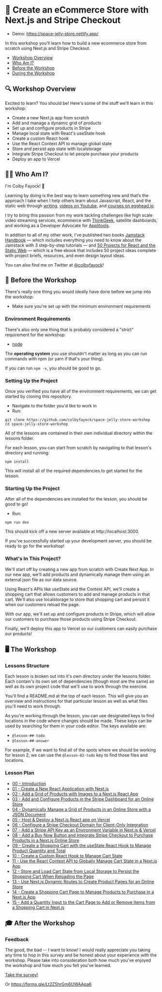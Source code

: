 # 🛒 Create an eCommerce Store with Next.js and Stripe Checkout

* Demo: https://space-jelly-store.netlify.app/

In this workshop you'll learn how to build a new ecommerce store from scratch using Next.js and Stripe Checkout.

* [Workshop Overview](#workshop-overview)
* [Who Am I?](#who-am-i)
* [Before the Workshop](#before-the-workshop)
* [During the Workshop](#during-the-workshop)

## 🔍 Workshop Overview
Excited to learn? You should be! Here's some of the stuff we'll learn in this workshop:
* Create a new Next.js app from scratch
* Add and manage a dynamic grid of products
* Set up and configure products in Stripe
* Manage local state with React's useState hook
* Create a custom React hook
* Use the React Context API to manage global state
* Store and persist app state with localstorage
* Integrate Stripe Checkout to let people purchase your products
* Deploy an app to Vercel

## 👨‍🚀 Who Am I?
I'm Colby Fayock! 👋

Learning by doing is the best way to learn something new and that’s the approach I take when I help others learn about Javascript, React, and the static web through [writing](https://www.freecodecamp.org/news/author/colbyfayock/), [videos on Youtube](https://www.youtube.com/colbyfayock), and [courses on egghead.io](https://egghead.io/instructors/colby-fayock?af=atzgap).

I try to bring this passion from my work tackling challenges like high scale video streaming services, ecommerce with [ThinkGeek](https://twitter.com/thinkgeek), satellite dashboards, and working as a Developer Advocate for [Applitools](https://applitools.com/).

In addition to all of my other work, I've published two books [Jamstack Handbook](https://jamstackhandbook.com/) — which includes everything you need to know about the Jamstack with 3 step-by-step tutorials — and [50 Projects for React and the Static Web](https://50reactprojects.com/) — which is a free ebook that includes 50 project ideas complete with project briefs, resources, and even design layout ideas.

You can also find me on Twitter at [@colbyfayock](https://twitter.com/colbyfayock)!

## 🧰 Before the Workshop

There's really one thing you would ideally have done before we jump into the workshop:
* Make sure you're set up with the minimum environment requirements

### Environment Requirements
There's also only one thing that is probably considered a "strict" requirement for the workshop:
* [node](https://nodejs.org/en/)

The **operating system** you use shouldn't matter as long as you can run commands with npm (or yarn if that's your thing).

If you can run `npm -v`, you should be good to go.

### Setting Up the Project
Once you verified you have all of the environment requirements, we can get started by cloning this repository.
* Navigate to the folder you'd like to work in
* Run:
```
git clone https://github.com/colbyfayock/space-jelly-store-workshop
cd space-jelly-store-workshop
```

All of the lessons are contained in their own individual directory within the lessons folder.

For each lesson, you can start from scratch by navigating to that lesson's directory and running:
```
npm install
```

This will install all of the required dependencies to get started for the lesson.

### Starting Up the Project
After all of the dependencies are installed for the lesson, you should be good to go!
* Run:
```
npm run dev
```

This should kick off a new server available at http://localhost:3000.

If you've successfully started up your development server, you should be ready to go for the workshop!

### What's In This Project?
We'll start off by creating a new app from scratch with Create Next App. In our new app, we'll add products and dynamically manage them using an external json file as our data source.

Using React's APIs like useState and the Context API, we'll create a shopping cart that allows customers to add and manage products in that cart. We'll also use localstorage to store that shopping cart and persist it when our customers reload the page.

With our app, we'll set up and configure products in Stripe, which will allow our customers to purchase those products using Stripe Checkout.

Finally, we'll deploy this app to Vercel so our customers can easily purchase our products!

## 🖥 The Workshop

### Lessons Structure

Each lesson is broken out into it's own directory under the lessons folder. Each contain's its own set of dependencies (though most are the same) as well as its own project code that we'll use to work through the exercise.

You'll find a README.md at the top of each lesson. This will give you an overview and instructions for that particular lesson as well as what files you'll need to work through.

As you're working through the lesson, you can use designated keys to find locations in the code where changes should be made. These keys can be used by searching for them in your code editor. The keys available are:
* `@lesson-##-todo`
* `@lesson-##-answer`

For example, if we want to find all of the spots where we should be working for lesson 2, we can use the `@lesson-02-todo` key to find those files and locations.

### Lesson Plan

* [00 - Introduction](https://github.com/colbyfayock/space-jelly-store-workshop/tree/main/lessons/00%20-%20Introduction)
* [01 - Create a New React Application with Next.js](https://github.com/colbyfayock/space-jelly-store-workshop/tree/main/lessons/01%20-%20Create%20a%20New%20React%20Application%20with%20Next.js)
* [02 - Add a Grid of Products with Images to a Next.js React App](https://github.com/colbyfayock/space-jelly-store-workshop/tree/main/lessons/02%20-%20Add%20a%20Grid%20of%20Products%20with%20Images%20to%20a%20Next.js%20React%20App)
* [03 - Add and Configure Products in the Stripe Dashboard for an Online Store](https://github.com/colbyfayock/space-jelly-store-workshop/tree/main/lessons/03%20-%20Add%20and%20Configure%20Products%20in%20the%20Stripe%20Dashboard%20for%20an%20Online%20Store)
* [04 - Dynamically Manage a Grid of Products in an Online Store with a JSON Document](https://github.com/colbyfayock/space-jelly-store-workshop/tree/main/lessons/04%20-%20Dynamically%20Manage%20a%20Grid%20of%20Products%20in%20an%20Online%20Store%20with%20a%20JSON%20Document)
* [05 - Host & Deploy a Next.js React app on Vercel](https://github.com/colbyfayock/space-jelly-store-workshop/tree/main/lessons/05%20-%20Host%20%26%20Deploy%20a%20Next.js%20React%20app%20on%20Vercel)
* [06 - Configure a Stripe Checkout Domain for Client-Only Integration](https://github.com/colbyfayock/space-jelly-store-workshop/tree/main/lessons/06%20-%20Configure%20a%20Stripe%20Checkout%20Domain%20for%20Client-Only%20Integration)
* [07 - Add a Stripe API Key as an Environment Variable in Next.js & Vercel](https://github.com/colbyfayock/space-jelly-store-workshop/tree/main/lessons/07%20-%20Add%20a%20Stripe%20API%20Key%20as%20an%20Environment%20Variable%20in%20Next.js%20%26%20Vercel)
* [08 - Add a Buy Now Button and Integrate Stripe Checkout to Purchase Products in a Next.js Online Store](https://github.com/colbyfayock/space-jelly-store-workshop/tree/main/lessons/08%20-%20Add%20a%20Buy%20Now%20Button%20and%20Integrate%20Stripe%20Checkout%20to%20Purchase%20Products%20in%20a%20Next.js%20Online%20Store)
* [09 - Create a Shopping Cart with the useState React Hook to Manage Product Quantity and Total](https://github.com/colbyfayock/space-jelly-store-workshop/tree/main/lessons/09%20-%20Create%20a%20Shopping%20Cart%20with%20the%20useState%20React%20Hook%20to%20Manage%20Product%20Quantity%20and%20Total)
* [10 - Create a Custom React Hook to Manage Cart State](https://github.com/colbyfayock/space-jelly-store-workshop/tree/main/lessons/10%20-%20Create%20a%20Custom%20React%20Hook%20to%20Manage%20Cart%20State)
* [11 - Use the React Context API to Globally Manage Cart State in a Next.js App](https://github.com/colbyfayock/space-jelly-store-workshop/tree/main/lessons/11%20-%20Use%20the%20React%20Context%20API%20to%20Globally%20Manage%20Cart%20State%20in%20a%20Next.js%20App)
* [12 - Store and Load Cart State from Local Storage to Persist the Shopping Cart When Reloading the Page](https://github.com/colbyfayock/space-jelly-store-workshop/tree/main/lessons/12%20-%20Store%20and%20Load%20Cart%20State%20from%20Local%20Storage%20to%20Persist%20the%20Shopping%20Cart%20When%20Reloading%20the%20Page)
* [13 - Use Next.js Dynamic Routes to Create Product Pages for an Online Store](https://github.com/colbyfayock/space-jelly-store-workshop/tree/main/lessons/13%20-%20Use%20Next.js%20Dynamic%20Routes%20to%20Create%20Product%20Pages%20for%20an%20Online%20Store)
* [14 - Create a Shopping Cart Page to Manage Products to Purchase in a Next.js App](https://github.com/colbyfayock/space-jelly-store-workshop/tree/main/lessons/14%20-%20Create%20a%20Shopping%20Cart%20Page%20to%20Manage%20Products%20to%20Purchase%20in%20a%20Next.js%20App)
* [15 - Add a Quantity Input to the Cart Page to Add or Remove Items from a Shopping Cart in Next.js](https://github.com/colbyfayock/space-jelly-store-workshop/tree/main/lessons/15%20-%20Add%20a%20Quantity%20Input%20to%20the%20Cart%20Page%20to%20Add%20or%20Remove%20Items%20from%20a%20Shopping%20Cart%20in%20Next.js)

## 🎓 After the Workshop


### Feedback

The good, the bad -- I want to know! I would really appreciate you taking any time to hop in this survey and be honest about your experience with the workshop. Please take into consideration both how much you've enjoyed the workshop and how much you felt you've learned.

[Take the survey!](https://forms.gle/Lt2Z5hrGm6UWAApa6)

Or https://forms.gle/Lt2Z5hrGm6UWAApa6
